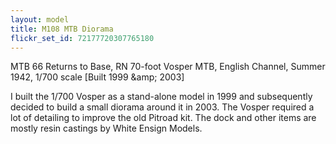 ```yaml
---
layout: model
title: M108 MTB Diorama
flickr_set_id: 72177720307765180
---
```


MTB 66 Returns to Base, RN  70-foot Vosper MTB, English Channel, Summer 1942, 1/700 scale  [Built 1999 &amp;amp; 2003]

I built the 1/700 Vosper as a stand-alone model in 1999 and subsequently decided to build a small diorama around it in 2003. The Vosper required a lot of detailing to improve the old Pitroad kit. The dock and other items are mostly resin castings by White Ensign Models.


